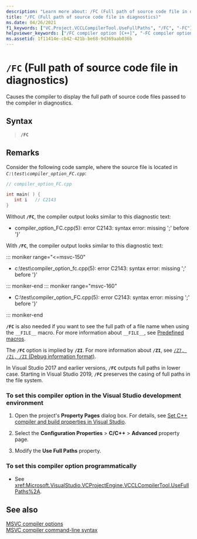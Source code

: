 ```yaml
---
description: "Learn more about: /FC (Full path of source code file in diagnostics)"
title: "/FC (Full path of source code file in diagnostics)"
ms.date: 04/26/2021
f1_keywords: ["VC.Project.VCCLCompilerTool.UseFullPaths", "/FC", "-FC"]
helpviewer_keywords: ["/FC compiler option [C++]", "-FC compiler option [C++]"]
ms.assetid: 1f11414e-cb42-421b-be68-9d369aab036b
---
```

# `/FC` (Full path of source code file in diagnostics)

Causes the compiler to display the full path of source code files passed to the compiler in diagnostics.

## Syntax

> **`/FC`**

## Remarks

Consider the following code sample, where the source file is located in *`C:\test\compiler_option_FC.cpp`*:

```cpp
// compiler_option_FC.cpp

int main( ) {
   int i   // C2143
}
```

Without **`/FC`**, the compiler output looks similar to this diagnostic text:

- compiler_option_FC.cpp(5): error C2143: syntax error: missing ';' before '}'

With **`/FC`**, the compiler output looks similar to this diagnostic text:

::: moniker range="<=msvc-150"

- c:\test\compiler_option_fc.cpp(5): error C2143: syntax error: missing ';' before '}'

::: moniker-end
::: moniker range="msvc-160"

- C:\test\compiler_option_FC.cpp(5): error C2143: syntax error: missing ';' before '}'

::: moniker-end

**`/FC`** is also needed if you want to see the full path of a file name when using the `__FILE__` macro. For more information about `__FILE__`, see [Predefined macros](../../preprocessor/predefined-macros.md).

The **`/FC`** option is implied by **`/ZI`**. For more information about **`/ZI`**, see [`/Z7, /Zi, /ZI` (Debug information format)](z7-zi-zi-debug-information-format.md).

In Visual Studio 2017 and earlier versions, **`/FC`** outputs full paths in lower case. Starting in Visual Studio 2019, **`/FC`** preserves the casing of full paths in the file system.

### To set this compiler option in the Visual Studio development environment

1. Open the project's **Property Pages** dialog box. For details, see [Set C++ compiler and build properties in Visual Studio](../working-with-project-properties.md).

1. Select the **Configuration Properties** > **C/C++** > **Advanced** property page.

1. Modify the **Use Full Paths** property.

### To set this compiler option programmatically

- See <xref:Microsoft.VisualStudio.VCProjectEngine.VCCLCompilerTool.UseFullPaths%2A>.

## See also

[MSVC compiler options](compiler-options.md)\
[MSVC compiler command-line syntax](compiler-command-line-syntax.md)
